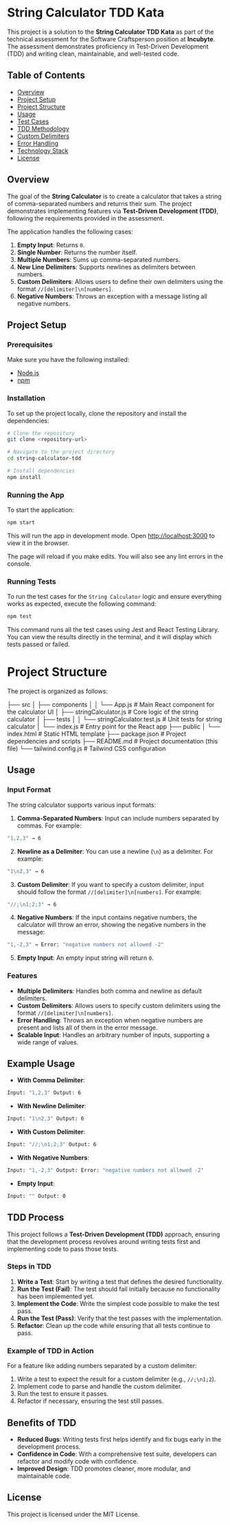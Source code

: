 # String Calculator TDD Kata

This project is a solution to the **String Calculator TDD Kata** as part of the technical assessment for the Software Craftsperson position at **Incubyte**. The assessment demonstrates proficiency in Test-Driven Development (TDD) and writing clean, maintainable, and well-tested code.

## Table of Contents

- [Overview](#overview)
- [Project Setup](#project-setup)
- [Project Structure](#project-structure)
- [Usage](#usage)
- [Test Cases](#test-cases)
- [TDD Methodology](#tdd-methodology)
- [Custom Delimiters](#custom-delimiters)
- [Error Handling](#error-handling)
- [Technology Stack](#technology-stack)
- [License](#license)

## Overview

The goal of the **String Calculator** is to create a calculator that takes a string of comma-separated numbers and returns their sum. The project demonstrates implementing features via **Test-Driven Development (TDD)**, following the requirements provided in the assessment.

The application handles the following cases:
1. **Empty Input**: Returns `0`.
2. **Single Number**: Returns the number itself.
3. **Multiple Numbers**: Sums up comma-separated numbers.
4. **New Line Delimiters**: Supports newlines as delimiters between numbers.
5. **Custom Delimiters**: Allows users to define their own delimiters using the format `//[delimiter]\n[numbers]`.
6. **Negative Numbers**: Throws an exception with a message listing all negative numbers.

## Project Setup

### Prerequisites

Make sure you have the following installed:
- [Node.js](https://nodejs.org/en/download/)
- [npm](https://www.npmjs.com/)

### Installation

To set up the project locally, clone the repository and install the dependencies:

```bash
# Clone the repository
git clone <repository-url>

# Navigate to the project directory
cd string-calculator-tdd

# Install dependencies
npm install
```

### Running the App

To start the application:

```bash
npm start
```

This will run the app in development mode. Open [http://localhost:3000](http://localhost:3000) to view it in the browser.

The page will reload if you make edits. You will also see any lint errors in the console.

### Running Tests

To run the test cases for the `String Calculator` logic and ensure everything works as expected, execute the following command:

```bash
npm test
```

This command runs all the test cases using Jest and React Testing Library. You can view the results directly in the terminal, and it will display which tests passed or failed.

# Project Structure

The project is organized as follows:

├── src
│   ├── components
│   │   └── App.js               # Main React component for the calculator UI
│   ├── stringCalculator.js       # Core logic of the string calculator
│   ├── tests
│   │   └── stringCalculator.test.js  # Unit tests for string calculator
│   └── index.js                 # Entry point for the React app
├── public
│   └── index.html               # Static HTML template
├── package.json                 # Project dependencies and scripts
├── README.md                    # Project documentation (this file)
└── tailwind.config.js           # Tailwind CSS configuration

## Usage

### Input Format

The string calculator supports various input formats:

1. **Comma-Separated Numbers**: Input can include numbers separated by commas. For example:

```bash
"1,2,3" → 6
```

2. **Newline as a Delimiter**: You can use a newline (`\n`) as a delimiter. For example:
```bash
"1\n2,3" → 6
```

3. **Custom Delimiter**: If you want to specify a custom delimiter, input should follow the format `//[delimiter]\n[numbers]`. For example:
```bash
"//;\n1;2;3" → 6
```

4. **Negative Numbers**: If the input contains negative numbers, the calculator will throw an error, showing the negative numbers in the message:
```bash
"1,-2,3" → Error: "negative numbers not allowed -2"
```

5. **Empty Input**: An empty input string will return `0`.

### Features

- **Multiple Delimiters**: Handles both comma and newline as default delimiters.
- **Custom Delimiters**: Allows users to specify custom delimiters using the format `//[delimiter]\n[numbers]`.
- **Error Handling**: Throws an exception when negative numbers are present and lists all of them in the error message.
- **Scalable Input**: Handles an arbitrary number of inputs, supporting a wide range of values.

## Example Usage

- **With Comma Delimiter**:
```bash
Input: "1,2,3" Output: 6
```
- **With Newline Delimiter**:
```bash
Input: "1\n2,3" Output: 6
```
- **With Custom Delimiter**:
```bash
Input: "//;\n1;2;3" Output: 6
```
- **With Negative Numbers**:
```bash
Input: "1,-2,3" Output: Error: "negative numbers not allowed -2"
```
- **Empty Input**:
```bash
Input: "" Output: 0
```

## TDD Process

This project follows a **Test-Driven Development (TDD)** approach, ensuring that the development process revolves around writing tests first and implementing code to pass those tests.

### Steps in TDD

1. **Write a Test**: Start by writing a test that defines the desired functionality.
2. **Run the Test (Fail)**: The test should fail initially because no functionality has been implemented yet.
3. **Implement the Code**: Write the simplest code possible to make the test pass.
4. **Run the Test (Pass)**: Verify that the test passes with the implementation.
5. **Refactor**: Clean up the code while ensuring that all tests continue to pass.

### Example of TDD in Action

For a feature like adding numbers separated by a custom delimiter:

1. Write a test to expect the result for a custom delimiter (e.g., `//;\n1;2`).
2. Implement code to parse and handle the custom delimiter.
3. Run the test to ensure it passes.
4. Refactor if necessary, ensuring the test still passes.

## Benefits of TDD

- **Reduced Bugs**: Writing tests first helps identify and fix bugs early in the development process.
- **Confidence in Code**: With a comprehensive test suite, developers can refactor and modify code with confidence.
- **Improved Design**: TDD promotes cleaner, more modular, and maintainable code.

## License

This project is licensed under the MIT License.
